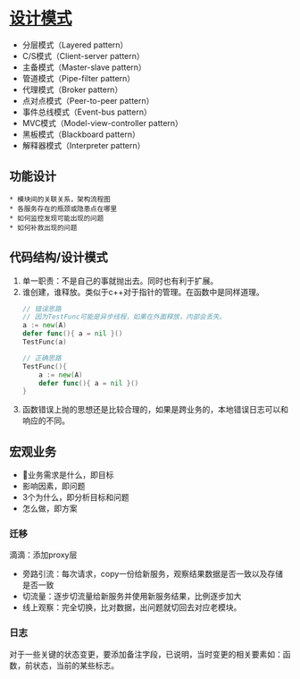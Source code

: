 # [设计模式](https://towardsdatascience.com/10-common-software-architectural-patterns-in-a-nutshell-a0b47a1e9013)
- 分层模式（Layered pattern）
- C/S模式（Client-server pattern）
- 主备模式（Master-slave pattern）
- 管道模式（Pipe-filter pattern）
- 代理模式（Broker pattern）
- 点对点模式（Peer-to-peer pattern）
- 事件总线模式（Event-bus pattern）
- MVC模式（Model-view-controller pattern）
- 黑板模式（Blackboard pattern）
- 解释器模式（Interpreter pattern）


## 功能设计
    * 模块间的关联关系，架构流程图
    * 各服务存在的瓶颈或隐患点在哪里
    * 如何监控发现可能出现的问题
    * 如何补救出现的问题

## 代码结构/设计模式
1. 单一职责：不是自己的事就抛出去。同时也有利于扩展。
2. 谁创建，谁释放。类似于c++对于指针的管理。在函数中是同样道理。
    ```go
    // 错误思路
    // 因为TestFunc可能是异步线程，如果在外面释放，内部会丢失。
    a := new(A)
    defer func(){ a = nil }()
    TestFunc(a)
    
    // 正确思路
    TestFunc(){
        a := new(A)
        defer func(){ a = nil }()
    }
    ```
3. 函数错误上抛的思想还是比较合理的，如果是跨业务的，本地错误日志可以和响应的不同。

## 宏观业务
- 业务需求是什么，即目标
- 影响因素，即问题
- 3个为什么，即分析目标和问题
- 怎么做，即方案

### 迁移

滴滴：添加proxy层
- 旁路引流：每次请求，copy一份给新服务，观察结果数据是否一致以及存储是否一致
- 切流量：逐步切流量给新服务并使用新服务结果，比例逐步加大
- 线上观察：完全切换，比对数据，出问题就切回去对应老模块。

### 日志
对于一些关键的状态变更，要添加备注字段，已说明，当时变更的相关要素如：函数，前状态，当前的某些标志。